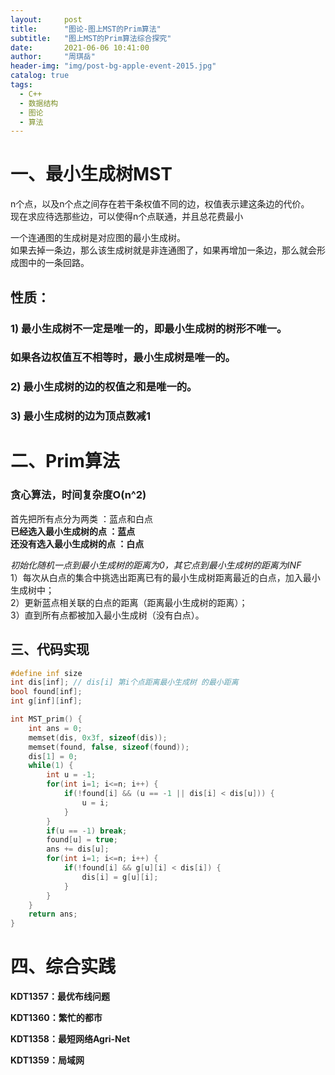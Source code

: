 ```yaml
---
layout:     post
title:      "图论-图上MST的Prim算法"
subtitle:   "图上MST的Prim算法综合探究"
date:       2021-06-06 10:41:00
author:     "周琪岳"
header-img: "img/post-bg-apple-event-2015.jpg"
catalog: true
tags: 
  - C++
  - 数据结构
  - 图论
  - 算法
---
```

# 一、最小生成树MST  

n个点，以及n个点之间存在若干条权值不同的边，权值表示建这条边的代价。  
现在求应待选那些边，可以使得n个点联通，并且总花费最小  

一个连通图的生成树是对应图的最小生成树。  
如果去掉一条边，那么该生成树就是非连通图了，如果再增加一条边，那么就会形成图中的一条回路。  

## 性质：  
### 1) 最小生成树不一定是唯一的，即最小生成树的树形不唯一。  
###		如果各边权值互不相等时，最小生成树是唯一的。  
### 2) 最小生成树的边的权值之和是唯一的。  
### 3) 最小生成树的边为顶点数减1  

# 二、Prim算法   
### 贪心算法，时间复杂度O(n^2)  

首先把所有点分为两类     ：蓝点和白点  
**已经选入最小生成树的点   ：蓝点**  
**还没有选入最小生成树的点 ：白点**  

*初始化随机一点到最小生成树的距离为0，其它点到最小生成树的距离为INF*  
1）每次从白点的集合中挑选出距离已有的最小生成树距离最近的白点，加入最小生成树中；  
2）更新蓝点相关联的白点的距离（距离最小生成树的距离）；  
3）直到所有点都被加入最小生成树（没有白点）。  

## 三、代码实现  
```c++
#define inf size
int dis[inf]; // dis[i] 第i个点距离最小生成树 的最小距离
bool found[inf];
int g[inf][inf];

int MST_prim() {
	int ans = 0;
	memset(dis, 0x3f, sizeof(dis));
	memset(found, false, sizeof(found));
	dis[1] = 0;
	while(1) {
		int u = -1;
		for(int i=1; i<=n; i++) {
			if(!found[i] && (u == -1 || dis[i] < dis[u])) {
				u = i;
			}
		}
		if(u == -1) break;
		found[u] = true;
		ans += dis[u];
		for(int i=1; i<=n; i++) {
			if(!found[i] && g[u][i] < dis[i]) {
				dis[i] = g[u][i];
			}
		}
	}
	return ans;
}
```    
# 四、综合实践  
**KDT1357：最优布线问题**  

**KDT1360：繁忙的都市**  

**KDT1358：最短网络Agri-Net**  

**KDT1359：局域网**  
